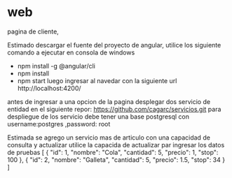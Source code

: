 # web
pagina de cliente,

Estimado descargar el fuente del proyecto de angular, 
utilice los siguiente comando a ejecutar en consola de windows 
 - npm install -g @angular/cli
 - npm install
 - npm start
 luego ingresar al navedar con la siguiente url http://localhost:4200/

antes de ingresar a una opcion de la pagina desplegar dos servicio de entidad en el siguiente 
repor: https://github.com/cagarc/servicios.git
para despliegue de los servicio debe tener una base postgresql
con username:postgres ,password: root

Estimada se agrego un servicio mas de articulo
con una capacidad de consulta y actualizar 
utilice la capacida de actualizar par ingresar los datos de pruebas 
[
 {
    "id": 1,
    "nombre": "Cola",
    "cantidad": 5,
    "precio": 1,
    "stop": 100
  },
  {
    "id": 2,
    "nombre": "Galleta",
    "cantidad": 5,
    "precio": 1.5,
    "stop": 34
  }
]